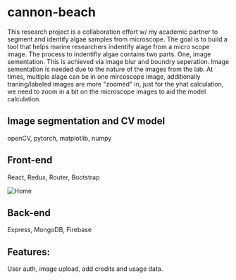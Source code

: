 # cannon-beach
This research project is a collaboration effort w/ my academic partner to segment and identify algae samples from microscope. The goal is to build a tool that helps marine researchers indentify alage from a micro scope image. The process to indentifly algae contains two parts. One, image sementation. This is achieved via image blur and boundry seperation. Image sementation is needed due to the nature of the images from the lab. At times, multiple alage can be in one mircoscope image, additionally traning/labeled images are more "zoomed" in, just for the yhat calculation, we need to zoom in a bit on the microscope images to aid the model calculation. 

## Image segmentation and CV model
openCV, pytorch, matplotlib, numpy


## Front-end
React, Redux, Router, Bootstrap

![Home]('./webappImage/home.PNG')

## Back-end
Express, MongoDB, Firebase

## Features:
User auth, image upload, add credits and usage data.

